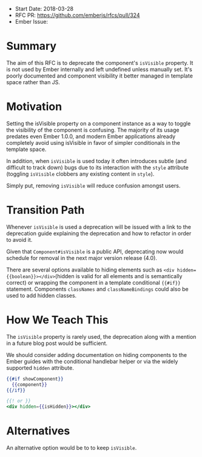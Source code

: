 - Start Date: 2018-03-28
- RFC PR: https://github.com/emberjs/rfcs/pull/324
- Ember Issue:

# Summary

The aim of this RFC is to deprecate the component's `isVisible` property. 
It is not used by Ember internally and left undefined unless manually set.
It's poorly documented and component visibility it better managed in 
template space rather than JS.

# Motivation

Setting the isVisible property on a component instance as a way to toggle
the visibility of the component is confusing. The majority of its usage
predates even Ember 1.0.0, and modern Ember applications already completely
avoid using isVisible in favor of simpler conditionals in the template
space.

In addition, when `isVisible` is used today it often introduces subtle (and
difficult to track down) bugs due to its interaction with the `style`
attribute (toggling `isVisible` clobbers any existing content in `style`).

Simply put, removing `isVisible` will reduce confusion amongst users.

# Transition Path

Whenever `isVisible` is used a deprecation will be issued with a link to 
the deprecation guide explaining the deprecation and how to refactor in order
to avoid it.

Given that `Component#isVisible` is a public API, deprecating now would
schedule for removal in the next major version release (4.0).

There are several options available to hiding elements 
such as `<div hidden={{boolean}}></div>`(hidden is valid for all elements
and is semantically correct) or wrapping the component in a template
conditional `{{#if}}` statement. Components `classNames` and `classNameBindings`
could also be used to add hidden classes.

# How We Teach This

The `isVisible` property is rarely used, the deprecation along with a mention
in a future blog post would be sufficient.

We should consider adding documentation on hiding components to the Ember
guides with the conditional handlebar helper or via the widely supported `hidden`
attribute.

```hbs
{{#if showComponent}}
  {{component}}
{{/if}}

{{! or }}
<div hidden={{isHidden}}></div>
```

# Alternatives

An alternative option would be to to keep `isVisible`.
